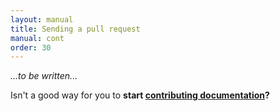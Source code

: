 ```yaml
---
layout: manual
title: Sending a pull request
manual: cont
order: 30
---
```


_...to be written..._

Isn't a good way for you to **start [contributing documentation](/manual/writing_documentation)?**
